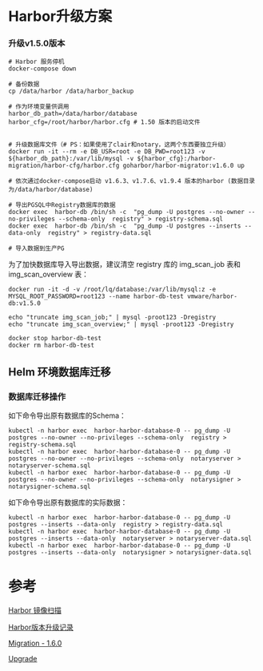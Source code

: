 # Harbor升级方案

### 升级v1.5.0版本

```shell
# Harbor 服务停机
docker-compose down

# 备份数据
cp /data/harbor /data/harbor_backup

# 作为环境变量供调用
harbor_db_path=/data/harbor/database
harbor_cfg=/root/harbor/harbor.cfg # 1.50 版本的启动文件


# 升级数据库文件（# PS：如果使用了clair和notary，这两个东西要独立升级）
docker run -it --rm -e DB_USR=root -e DB_PWD=root123 -v ${harbor_db_path}:/var/lib/mysql -v ${harbor_cfg}:/harbor-migration/harbor-cfg/harbor.cfg goharbor/harbor-migrator:v1.6.0 up

# 依次通过docker-compose启动 v1.6.3、v1.7.6、v1.9.4 版本的harbor (数据目录为/data/harbor/database)

# 导出PGSQL中Registry数据库的数据
docker exec  harbor-db /bin/sh -c  "pg_dump -U postgres --no-owner --no-privileges --schema-only  registry" > registry-schema.sql
docker exec  harbor-db /bin/sh -c  "pg_dump -U postgres --inserts --data-only  registry" > registry-data.sql

# 导入数据到生产PG
```

为了加快数据库导入导出数据，建议清空 registry 库的 img_scan_job 表和 img_scan_overview 表：

```shell
docker run -it -d -v /root/lq/database:/var/lib/mysql:z -e MYSQL_ROOT_PASSWORD=root123 --name harbor-db-test vmware/harbor-db:v1.5.0

echo "truncate img_scan_job;" | mysql -proot123 -Dregistry
echo "truncate img_scan_overview;" | mysql -proot123 -Dregistry

docker stop harbor-db-test
docker rm harbor-db-test
```

## Helm 环境数据库迁移

### 数据库迁移操作

如下命令导出原有数据库的Schema：

```
kubectl -n harbor exec  harbor-harbor-database-0 -- pg_dump -U postgres --no-owner --no-privileges --schema-only  registry > registry-schema.sql
kubectl -n harbor exec  harbor-harbor-database-0 -- pg_dump -U postgres --no-owner --no-privileges --schema-only  notaryserver > notaryserver-schema.sql
kubectl -n harbor exec  harbor-harbor-database-0 -- pg_dump -U postgres --no-owner --no-privileges --schema-only  notarysigner > notarysigner-schema.sql
```
如下命令导出原有数据库的实际数据：
```
kubectl -n harbor exec  harbor-harbor-database-0 -- pg_dump -U postgres --inserts --data-only  registry > registry-data.sql
kubectl -n harbor exec  harbor-harbor-database-0 -- pg_dump -U postgres --inserts --data-only  notaryserver > notaryserver-data.sql
kubectl -n harbor exec  harbor-harbor-database-0 -- pg_dump -U postgres --inserts --data-only  notarysigner > notarysigner-data.sql
```

# 参考

[Harbor 镜像扫描](https://youendless.com/post/harbor_image_scan/)

[Harbor版本升级记录](https://www.dazhuanlan.com/2019/12/24/5e018a67c0cad/)

[Migration - 1.6.0](https://github.com/goharbor/harbor/blob/release-1.6.0/docs/migration_guide.md)

[Upgrade](https://goharbor.io/docs/2.0.0/administration/upgrade/)